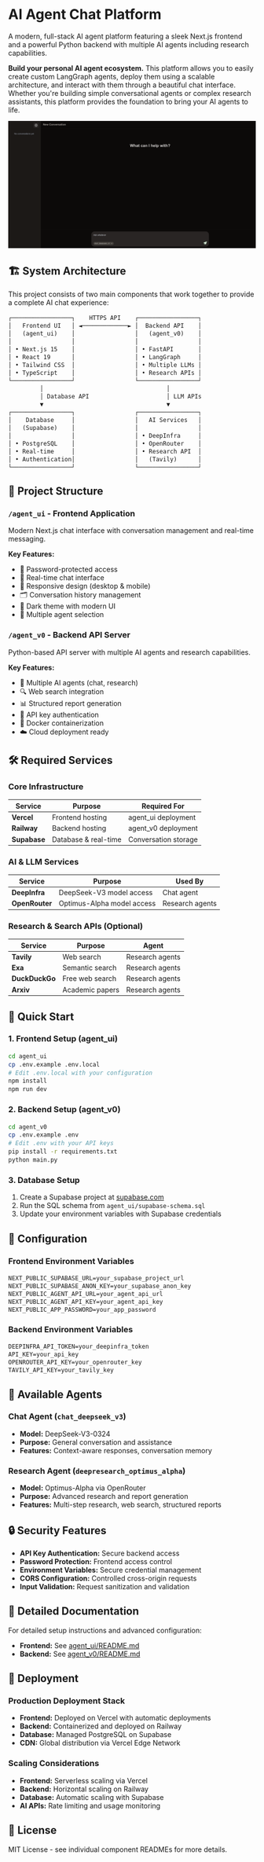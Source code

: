 # AI Agent Chat Platform

A modern, full-stack AI agent platform featuring a sleek Next.js frontend and a powerful Python backend with multiple AI agents including research capabilities.

**Build your personal AI agent ecosystem.** This platform allows you to easily create custom LangGraph agents, deploy them using a scalable architecture, and interact with them through a beautiful chat interface. Whether you're building simple conversational agents or complex research assistants, this platform provides the foundation to bring your AI agents to life.

![AI Agent Chat Interface](assets/Screenshot.png)

## 🏗️ System Architecture

This project consists of two main components that work together to provide a complete AI chat experience:

```
┌─────────────────┐    HTTPS API    ┌─────────────────┐
│   Frontend UI   │ ◄─────────────► │  Backend API    │
│   (agent_ui)    │                 │   (agent_v0)    │
│                 │                 │                 │
│ • Next.js 15    │                 │ • FastAPI       │
│ • React 19      │                 │ • LangGraph     │
│ • Tailwind CSS  │                 │ • Multiple LLMs │
│ • TypeScript    │                 │ • Research APIs │
└─────────────────┘                 └─────────────────┘
         │                                   │
         │ Database API                      │ LLM APIs
         ▼                                   ▼
┌─────────────────┐                 ┌─────────────────┐
│    Database     │                 │   AI Services   │
│   (Supabase)    │                 │                 │
│                 │                 │ • DeepInfra     │
│ • PostgreSQL    │                 │ • OpenRouter    │
│ • Real-time     │                 │ • Research API  │
│ • Authentication│                 │   (Tavily)      │
└─────────────────┘                 └─────────────────┘
```

## 📁 Project Structure

### `/agent_ui` - Frontend Application
Modern Next.js chat interface with conversation management and real-time messaging.

**Key Features:**
- 🔐 Password-protected access
- 💬 Real-time chat interface
- 📱 Responsive design (desktop & mobile)
- 🗂️ Conversation history management
- 🎨 Dark theme with modern UI
- 🔄 Multiple agent selection

### `/agent_v0` - Backend API Server
Python-based API server with multiple AI agents and research capabilities.

**Key Features:**
- 🤖 Multiple AI agents (chat, research)
- 🔍 Web search integration
- 📊 Structured report generation
- 🔑 API key authentication
- 🐳 Docker containerization
- ☁️ Cloud deployment ready

## 🛠️ Required Services

### Core Infrastructure
| Service | Purpose | Required For |
|---------|---------|--------------|
| **Vercel** | Frontend hosting | agent_ui deployment |
| **Railway** | Backend hosting | agent_v0 deployment |
| **Supabase** | Database & real-time | Conversation storage |

### AI & LLM Services
| Service | Purpose | Used By |
|---------|---------|---------|
| **DeepInfra** | DeepSeek-V3 model access | Chat agent |
| **OpenRouter** | Optimus-Alpha model access | Research agents |

### Research & Search APIs (Optional)
| Service | Purpose | Agent |
|---------|---------|-------|
| **Tavily** | Web search | Research agents |
| **Exa** | Semantic search | Research agents |
| **DuckDuckGo** | Free web search | Research agents |
| **Arxiv** | Academic papers | Research agents |

## 🚀 Quick Start

### 1. Frontend Setup (agent_ui)
```bash
cd agent_ui
cp .env.example .env.local
# Edit .env.local with your configuration
npm install
npm run dev
```

### 2. Backend Setup (agent_v0)
```bash
cd agent_v0
cp .env.example .env
# Edit .env with your API keys
pip install -r requirements.txt
python main.py
```

### 3. Database Setup
1. Create a Supabase project at [supabase.com](https://supabase.com)
2. Run the SQL schema from `agent_ui/supabase-schema.sql`
3. Update your environment variables with Supabase credentials

## 🔧 Configuration

### Frontend Environment Variables
```env
NEXT_PUBLIC_SUPABASE_URL=your_supabase_project_url
NEXT_PUBLIC_SUPABASE_ANON_KEY=your_supabase_anon_key
NEXT_PUBLIC_AGENT_API_URL=your_agent_api_url
NEXT_PUBLIC_AGENT_API_KEY=your_agent_api_key
NEXT_PUBLIC_APP_PASSWORD=your_app_password
```

### Backend Environment Variables
```env
DEEPINFRA_API_TOKEN=your_deepinfra_token
API_KEY=your_api_key
OPENROUTER_API_KEY=your_openrouter_key
TAVILY_API_KEY=your_tavily_key
```

## 🤖 Available Agents

### Chat Agent (`chat_deepseek_v3`)
- **Model:** DeepSeek-V3-0324
- **Purpose:** General conversation and assistance
- **Features:** Context-aware responses, conversation memory

### Research Agent (`deepresearch_optimus_alpha`)
- **Model:** Optimus-Alpha via OpenRouter
- **Purpose:** Advanced research and report generation
- **Features:** Multi-step research, web search, structured reports

## 🔒 Security Features

- **API Key Authentication:** Secure backend access
- **Password Protection:** Frontend access control
- **Environment Variables:** Secure credential management
- **CORS Configuration:** Controlled cross-origin requests
- **Input Validation:** Request sanitization and validation

## 📖 Detailed Documentation

For detailed setup instructions and advanced configuration:

- **Frontend:** See [agent_ui/README.md](./agent_ui/README.md)
- **Backend:** See [agent_v0/README.md](./agent_v0/README.md)

## 🚢 Deployment

### Production Deployment Stack
- **Frontend:** Deployed on Vercel with automatic deployments
- **Backend:** Containerized and deployed on Railway
- **Database:** Managed PostgreSQL on Supabase
- **CDN:** Global distribution via Vercel Edge Network

### Scaling Considerations
- **Frontend:** Serverless scaling via Vercel
- **Backend:** Horizontal scaling on Railway
- **Database:** Automatic scaling with Supabase
- **AI APIs:** Rate limiting and usage monitoring

## 📝 License

MIT License - see individual component READMEs for more details.
